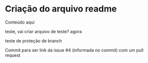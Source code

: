 # Criação do arquivo readme
Conteúdo aqui

teste, vai criar arquivo de teste? agora

teste de proteção de branch

Commit para ser link da issue #4 (informada no commit) com um pull request